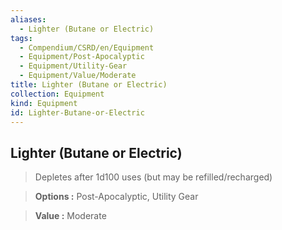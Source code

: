 ```yaml
---
aliases:
  - Lighter (Butane or Electric)
tags:
  - Compendium/CSRD/en/Equipment
  - Equipment/Post-Apocalyptic
  - Equipment/Utility-Gear
  - Equipment/Value/Moderate
title: Lighter (Butane or Electric)
collection: Equipment
kind: Equipment
id: Lighter-Butane-or-Electric
---
```

## Lighter (Butane or Electric)    
    
>Depletes after 1d100 uses (but may be refilled/recharged)    
> **Options :** Post-Apocalyptic, Utility Gear    
> **Value :** Moderate

